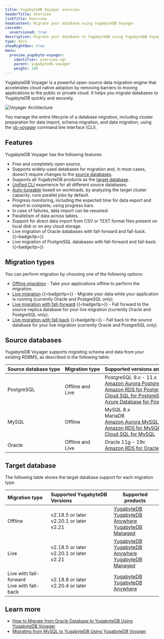 ```yaml
---
title: YugabyteDB Voyager overview
headerTitle: Overview
linkTitle: Overview
headcontent: Migrate your database using YugabyteDB Voyager
cascade:
  unversioned: true
description: Migrate your database to YugabyteDB using YugabyteDB Voyager.
type: docs
showRightNav: true
menu:
  preview_yugabyte-voyager:
    identifier: overview-vgr
    parent: yugabytedb-voyager
    weight: 100
---
```


YugabyteDB Voyager is a powerful open-source data migration engine that accelerates cloud native adoption by removing barriers to moving applications to the public or private cloud. It helps you migrate databases to YugabyteDB quickly and securely.

![Voyager Architecture](/images/migrate/voyager-architecture.png)

You manage the entire lifecycle of a database migration, including cluster preparation for data import, schema migration, and data migration, using the [yb-voyager](https://github.com/yugabyte/yb-voyager) command line interface (CLI).

## Features

YugabyteDB Voyager has the following features:

- Free and completely open source.
- Supports widely-used databases for migration and, in most cases, doesn't require changes to the [source databases](#source-databases).
- Supports all YugabyteDB products as the [target database](#target-database).
- [Unified CLI](../reference/yb-voyager-cli/) experience for all different source databases.
- [Auto-tuneable](../performance/) based on workloads, by analyzing the target cluster capacity; runs parallel jobs by default.
- Progress monitoring, including the expected time for data export and import to complete, using progress bars.
- In case of failures, data import can be resumed.
- Parallelism of data across tables.
- Support for direct data import from CSV or TEXT format files present on local disk or on any cloud storage.
- Live migration of Oracle databases with fall-forward and fall-back. {{<badge/tp>}}
- Live migration of PostgreSQL databases with fall-forward and fall-back. {{<badge/tp>}}

## Migration types

You can perform migration by choosing one of the following options:

- [Offline migration](../migrate/migrate-steps/) - Take your applications offline to perform the migration.
- [Live migration](../migrate/live-migrate/) {{<badge/tp>}} - Migrate your data while your application is running (currently Oracle and PostgreSQL only).
- [Live migration with fall-forward](../migrate/live-fall-forward/) {{<badge/tp>}} - Fall forward to the source-replica database for your live migration (currently Oracle and PostgreSQL only).
- [Live migration with fall-back](../migrate/live-fall-back/) {{<badge/tp>}} - Fall back to the source database for your live migration (currently Oracle and PostgreSQL only).

## Source databases

YugabyteDB Voyager supports migrating schema and data from your existing RDBMS, as described in the following table:

| Source&nbsp;database&nbsp;type | Migration&nbsp;type | Supported&nbsp;versions&nbsp;and&nbsp;flavors | Migration&nbsp;demo&nbsp;videos |
| :--------------------| :------------- |:----------------------------------- | :--------------- |
| PostgreSQL | Offline and Live | PostgreSQL 9.x - 11.x <br> [Amazon Aurora PostgreSQL](https://docs.aws.amazon.com/AmazonRDS/latest/AuroraUserGuide/Aurora.AuroraPostgreSQL.html) <br> [Amazon RDS for PostgreSQL](https://aws.amazon.com/rds/postgresql/) <br> [Cloud SQL for PostgreSQL](https://cloud.google.com/sql/docs/postgres) <br> [Azure&nbsp;Database&nbsp;for&nbsp;PostgreSQL](https://azure.microsoft.com/en-ca/services/postgresql/) | [Migrating from PostgreSQL to YugabyteDB](https://www.youtube.com/watch?v=GXjttCbc4dw) |
| MySQL | Offline | MySQL 8.x <br> MariaDB <br> [Amazon Aurora MySQL](https://docs.aws.amazon.com/AmazonRDS/latest/AuroraUserGuide/Aurora.AuroraMySQL.html) <br> [Amazon RDS for MySQL](https://aws.amazon.com/rds/mysql/) <br> [Cloud SQL for MySQL](https://cloud.google.com/sql/docs/mysql) | [Migrating from MySQL to YugabyteDB](https://www.youtube.com/watch?v=tLs0043_z5E) |
| Oracle | Offline and Live |Oracle 11g - 19c <br> [Amazon RDS for Oracle](https://aws.amazon.com/rds/oracle/) | [Migrating from Oracle to YugabyteDB](https://www.youtube.com/watch?v=Bh2Wz537TGM) |

## Target database

The following table shows the target database support for each migration type.

| Migration type | Supported YugabyteDB Versions | Supported products |
| :------------- | :--------------------------- | ------------------ |
| Offline | v2.18.5 or later <br> v2.20.1 or later <br>v2.21 | [YugabyteDB](../../deploy/)<br>[YugabyteDB Anywhere](../../yugabyte-platform/create-deployments/)<br>[YugabyteDB Managed](../../yugabyte-cloud/cloud-basics/) |
| Live | v2.18.5 or later <br> v2.20.1 or later <br>v2.21| [YugabyteDB](../../deploy/)<br>[YugabyteDB Anywhere](../../yugabyte-platform/create-deployments/)<br>[YugabyteDB Managed](../../yugabyte-cloud/cloud-basics/) |
| Live with fall-forward <br> Live with fall-back | v2.18.8 or later <br> v2.20.4 or later | [YugabyteDB](../../deploy/)<br>[YugabyteDB Anywhere](../../yugabyte-platform/create-deployments/) |

## Learn more

- [How to Migrate from Oracle Database to YugabyteDB Using YugabyteDB Voyager](https://www.yugabyte.com/blog/migrate-from-oracle-database-to-yugabytedb-using-voyager/)
- [Migrating from MySQL to YugabyteDB Using YugabyteDB Voyager](https://www.yugabyte.com/blog/migrate-web-application-mysql-yugabytedb-voyager/)
